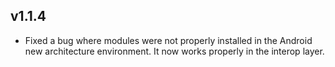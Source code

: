 ## v1.1.4

- Fixed a bug where modules were not properly installed in the Android new architecture environment. It now works properly in the interop layer.
